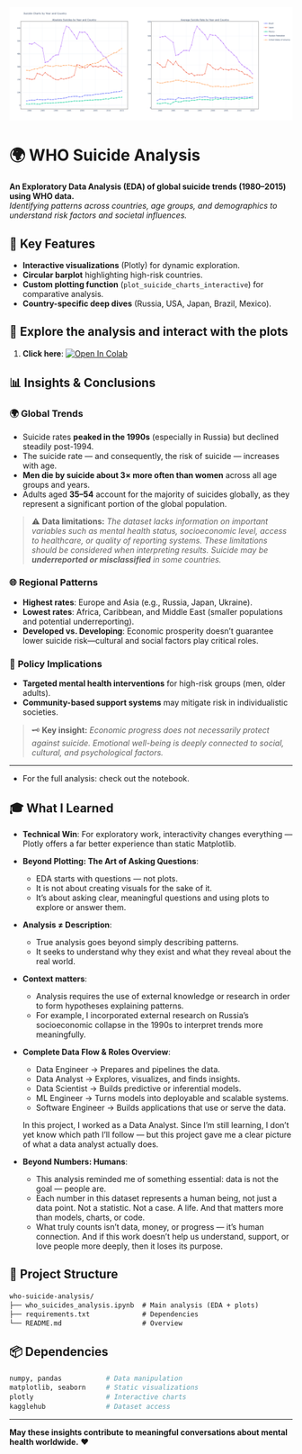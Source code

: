 ![Suicide number and rate by country and year](imgs/countries-by-year.png)

# 🌍 WHO Suicide Analysis  

**An Exploratory Data Analysis (EDA) of global suicide trends (1980–2015) using WHO data.**  
*Identifying patterns across countries, age groups, and demographics to understand risk factors and societal influences.*  

## 📌 **Key Features**  
- **Interactive visualizations** (Plotly) for dynamic exploration.  
- **Circular barplot** highlighting high-risk countries.  
- **Custom plotting function** (`plot_suicide_charts_interactive`) for comparative analysis.  
- **Country-specific deep dives** (Russia, USA, Japan, Brazil, Mexico).
  
## 🚀 **Explore the analysis and interact with the plots**  
1. **Click here**: [![Open In Colab](https://colab.research.google.com/assets/colab-badge.svg)](https://colab.research.google.com/github/pdrzxzz/who-suicide-analysis/blob/main/who_suicides_analysis.ipynb)

## 📊 **Insights & Conclusions**  

### 🌍 **Global Trends**  
- Suicide rates **peaked in the 1990s** (especially in Russia) but declined steadily post-1994.
- The suicide rate — and consequently, the risk of suicide — increases with age.
- **Men die by suicide about 3× more often than women** across all age groups and years.  
- Adults aged **35–54** account for the majority of suicides globally, as they represent a significant portion of the global population.

> ⚠️ **Data limitations:**
> *The dataset lacks information on important variables such as mental health status, socioeconomic level, access to healthcare, or quality of reporting systems. These limitations should be considered when interpreting results. Suicide may be **underreported or misclassified** in some countries.*

### 🌐 **Regional Patterns**  
- **Highest rates**: Europe and Asia (e.g., Russia, Japan, Ukraine).  
- **Lowest rates**: Africa, Caribbean, and Middle East (smaller populations and potential underreporting).  
- **Developed vs. Developing**: Economic prosperity doesn’t guarantee lower suicide risk—cultural and social factors play critical roles.  

### 🎯 **Policy Implications**  
- **Targeted mental health interventions** for high-risk groups (men, older adults).  
- **Community-based support systems** may mitigate risk in individualistic societies.
  
>  🗝️ **Key insight:**
> *Economic progress does not necessarily protect against suicide. Emotional well-being is deeply connected to social, cultural, and psychological factors.*  

---
- For the full analysis: check out the notebook.

## 🎓 **What I Learned**

* **Technical Win**: For exploratory work, interactivity changes everything — Plotly offers a far better experience than static Matplotlib.

* **Beyond Plotting: The Art of Asking Questions**:  
  * EDA starts with questions — not plots.  
  * It is not about creating visuals for the sake of it.  
  * It’s about asking clear, meaningful questions and using plots to explore or answer them.  
  
* **Analysis ≠ Description**:  
  * True analysis goes beyond simply describing patterns.
  * It seeks to understand why they exist and what they reveal about the real world.

* **Context matters**:  
  * Analysis requires the use of external knowledge or research in order to form hypotheses explaining patterns.  
  * For example, I incorporated external research on Russia’s socioeconomic collapse in the 1990s to interpret trends more meaningfully.

* **Complete Data Flow & Roles Overview**:  
  * Data Engineer → Prepares and pipelines the data.  
  * Data Analyst → Explores, visualizes, and finds insights.  
  * Data Scientist → Builds predictive or inferential models.  
  * ML Engineer → Turns models into deployable and scalable systems.  
  * Software Engineer → Builds applications that use or serve the data.  

  In this project, I worked as a Data Analyst. Since I’m still learning, I don’t yet know which path I’ll follow — but this project gave me a clear picture of what a data analyst actually does.

* **Beyond Numbers: Humans**:
  * This analysis reminded me of something essential: data is not the goal — people are.
  * Each number in this dataset represents a human being, not just a data point.
  Not a statistic. Not a case. A life.
  And that matters more than models, charts, or code.
  * What truly counts isn’t data, money, or progress — it’s human connection.
  And if this work doesn’t help us understand, support, or love people more deeply, then it loses its purpose.

## 📁 **Project Structure**  
```
who-suicide-analysis/  
├── who_suicides_analysis.ipynb  # Main analysis (EDA + plots)  
├── requirements.txt             # Dependencies  
└── README.md                    # Overview  
```

## 📦 **Dependencies**  
```python
numpy, pandas           # Data manipulation  
matplotlib, seaborn     # Static visualizations  
plotly                  # Interactive charts  
kagglehub               # Dataset access  
```

---
**May these insights contribute to meaningful conversations about mental health worldwide.** ❤️  
